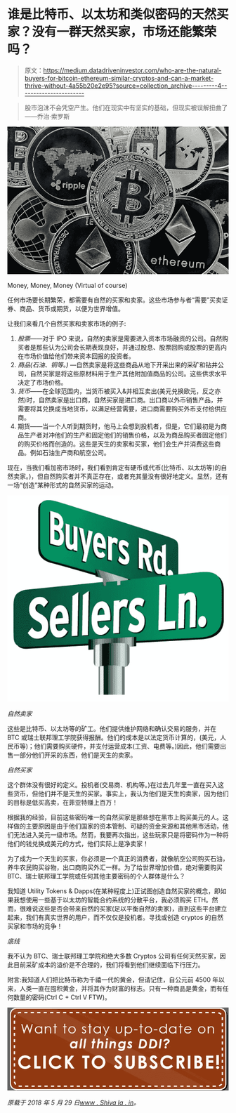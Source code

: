 # 谁是比特币、以太坊和类似密码的天然买家？没有一群天然买家，市场还能繁荣吗？

> 原文：<https://medium.datadriveninvestor.com/who-are-the-natural-buyers-for-bitcoin-ethereum-similar-cryptos-and-can-a-market-thrive-without-4a55b20e2e95?source=collection_archive---------4----------------------->

> 股市泡沫不会凭空产生。他们在现实中有坚实的基础，但现实被误解扭曲了——乔治·索罗斯

![](img/c95143bb249bc9e01334c9b88732e8a3.png)

Money, Money, Money (Virtual of course)

任何市场要长期繁荣，都需要有自然的买家和卖家。这些市场参与者“需要”买卖证券、商品、货币或期货，以便为世界增值。

让我们来看几个自然买家和卖家市场的例子:

1.  *股票*——对于 IPO 来说，自然的卖家是需要进入资本市场融资的公司。自然购买者是那些认为公司会长期表现良好，并通过股息、股票回购或股票的更高内在市场价值给他们带来资本回报的投资者。
2.  *商品(石油、铜等。)* —自然卖家是将这些商品从地下开采出来的采矿和钻井公司，自然买家是将这些原材料用于生产其他附加值商品的公司。这些供求水平决定了市场价格。
3.  *货币*——在全球范围内，当货币被买入&并相互卖出(美元兑换欧元，反之亦然)时，自然卖家是出口商，自然买家是进口商。出口商以外币销售产品，并需要将其兑换成当地货币，以满足经营需要，进口商需要购买外币支付给供应商。
4.  期货——当一个人听到期货时，他马上会想到投机者，但是，它们最初是为商品生产者对冲他们的生产和固定他们的销售价格，以及为商品购买者固定他们的购买价格而创造的。这些是天生的卖家和买家，他们会生产并消费这些商品。例如石油生产商和航空公司。

现在，当我们看加密市场时，我们看到肯定有硬币或代币(比特币、以太坊等)的自然卖家。)，但自然购买者并不真正存在，或者充其量没有很好地定义。显然，还有一场“创造”某种形式的自然买家的运动。

![](img/74838c5d356e1b414699f9ea0c074b3a.png)

*自然卖家*

这些是比特币、以太坊等的矿工。他们提供维护网络和确认交易的服务，并在 BTC 或瑞士联邦理工学院获得报酬。他们的成本是以法定货币计算的，(美元，人民币等)；他们需要购买硬件，并支付运营成本(工资、电费等。)因此，他们需要出售一部分他们开采的东西，他们是天生的卖家。

*自然买家*

这个群体没有很好的定义。投机者(交易商、机构等。)在过去几年里一直在买入这些货币，但他们并不是天生的买家。事实上，我认为他们是天生的卖家，因为他们的目标是低买高卖，在菲亚特赚上百万！

根据我的经验，目前这些密码唯一的自然买家是那些想在黑市上购买美元的人。这样做的主要原因是由于他们国家的资本管制、可疑的资金来源和其他黑市活动，他们无法进入美元一级市场。然而，我要再次指出，这些玩家只是将密码作为一种将他们的钱兑换成美元的方式，他们实际上是净卖家！

为了成为一个天生的买家，你必须是一个真正的消费者，就像航空公司购买石油，养牛农民购买谷物，出口商购买外汇一样。为了给世界增加价值，绝对需要购买 BTC、瑞士联邦理工学院或任何其他主要密码的个人群体是什么？

我知道 Utility Tokens & Dapps(在某种程度上)正试图创造自然买家的概念，即如果我想使用一些基于以太坊的智能合约系统的分散平台，我必须购买 ETH。然而，很难说这些是否会带来自然的买家(足以平衡自然的卖家)，直到这些平台建立起来，我们有真实世界的用户，而不仅仅是投机者。寻找或创造 cryptos 的自然买家和市场的竞争！

*底线*

我不认为 BTC、瑞士联邦理工学院和绝大多数 Cryptos 公司有任何天然买家，因此目前采矿成本的溢价是不合理的，我们将看到他们继续面临下行压力。

附言:我知道人们把比特币称为千禧一代的黄金，但请记住，自公元前 4500 年以来，人类一直在囤积黄金，并将其作为财富的标志。只有一种商品是黄金，而有任何数量的密码(Ctrl C + Ctrl V FTW)。

[![](img/79467856a359ec44f6d5688fdd2a0c53.png)](http://eepurl.com/dqWBH1)

*原载于 2018 年 5 月 29 日*[*www . Shiva la . in*](http://www.shivala.in/2018/05/29/who-are-the-natural-buyers-for-bitcoin-ethereum-similar-cryptos-and-can-a-market-thrive-without-a-group-of-natural-buyers/)*。*